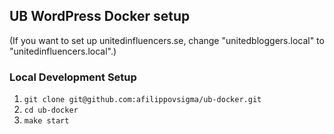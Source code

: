 ## UB WordPress Docker setup

(If you want to set up unitedinfluencers.se, change "unitedbloggers.local" to "unitedinfluencers.local".)

### Local Development Setup

1. `git clone git@github.com:afilippovsigma/ub-docker.git`
1. `cd ub-docker`
1. `make start`
